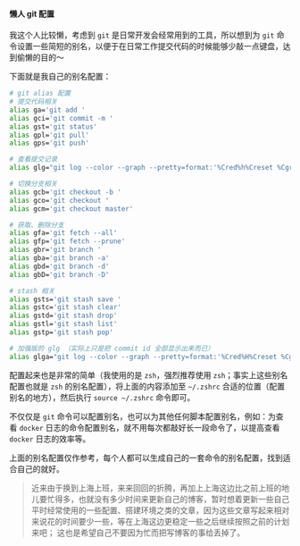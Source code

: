 #### 懒人 git 配置

我这个人比较懒，考虑到 `git` 是日常开发会经常用到的工具，所以想到为 `git` 命令设置一些简短的别名，以便于在日常工作提交代码的时候能够少敲一点键盘，达到偷懒的目的～

下面就是我自己的别名配置：

```zsh
# git alias 配置
# 提交代码相关
alias ga='git add '
alias gci='git commit -m '
alias gst='git status'
alias gpl='git pull'
alias gps='git push'

# 查看提交记录
alias glg="git log --color --graph --pretty=format:'%Cred%h%Creset %Cgreen%ad -%C(yellow)%d%Creset %s %Cgreen(%cr) %C(bold blue)<%an>' --date=format:'%F %T' --decorate=short"

# 切换分支相关
alias gcb='git checkout -b '
alias gco='git checkout '
alias gcm='git checkout master'

# 获取、删除分支
alias gfa='git fetch --all'
alias gfp='git fetch --prune'
alias gbr='git branch '
alias gba='git branch -a'
alias gbd='git branch -d'
alias gbD='git branch -D'

# stash 相关
alias gsts='git stash save '
alias gstc='git stash clear'
alias gstd='git stash drop'
alias gstl='git stash list'
alias gstp='git stash pop'

# 加强版的 glg （实际上只是把 commit id 全部显示出来而已）
alias glga="git log --color --graph --pretty=format:'%Cred%H%Creset %Cgreen%ad -%C(yellow)%d%Creset %s %Cgreen(%cr) %C(bold blue)<%an>' --date=format:'%F %T' --decorate=short"
```

配置起来也是非常的简单（我使用的是 `zsh`，强烈推荐使用 `zsh`；事实上这些别名配置也就是 `zsh` 的别名配置），将上面的内容添加至 `~/.zshrc` 合适的位置（配置别名的地方），然后执行 `source ~/.zshrc` 命令即可。

不仅仅是 `git` 命令可以配置别名，也可以为其他任何脚本配置别名，例如：为查看 `docker` 日志的命令配置别名，就不用每次都敲好长一段命令了，以提高查看 `docker` 日志的效率等。

上面的别名配置仅作参考，每个人都可以生成自己的一套命令的别名配置，找到适合自己的就好。

> 近来由于换到上海上班，来来回回的折腾，再加上上海这边比之前上班的地儿要忙得多，也就没有多少时间来更新自己的博客，暂时想着更新一些自己平时经常使用的一些配置、搭建环境之类的文章，因为这些文章写起来相对来说花的时间要少一些，等在上海这边更稳定一些之后继续按照之前的计划来吧；
> 这也是希望自己不要因为忙而把写博客的事给丢掉了。

